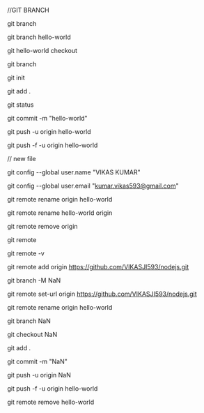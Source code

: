 
//GIT BRANCH

git branch

git branch hello-world

git hello-world checkout

git branch

git init

git add .

git status

git commit -m "hello-world"

git push -u origin hello-world

git push -f -u origin hello-world






// new file 

git config --global user.name "VIKAS KUMAR"

git config --global user.email "kumar.vikas593@gmail.com"


git remote rename origin hello-world

git remote rename hello-world origin



git remote remove origin

git remote

 git remote -v

git remote add origin https://github.com/VIKASJI593/nodejs.git



git branch -M NaN

git remote set-url origin https://github.com/VIKASJI593/nodejs.git

git remote rename origin hello-world 

git branch NaN

git checkout NaN

git add .

git commit -m "NaN"

git push -u origin NaN

git push -f -u origin hello-world




git remote remove hello-world

